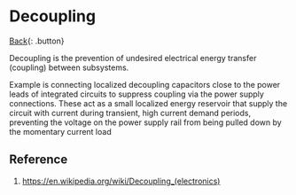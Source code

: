 # Decoupling

[Back](../index.md#digital-design){: .button}

Decoupling is the prevention of undesired electrical energy transfer (coupling) between subsystems.

Example is connecting localized decoupling capacitors close to the power leads of integrated circuits to suppress coupling via the power supply connections. These act as a small localized energy reservoir that supply the circuit with current during transient, high current demand periods, preventing the voltage on the power supply rail from being pulled down by the momentary current load

## Reference

1. https://en.wikipedia.org/wiki/Decoupling_(electronics)
